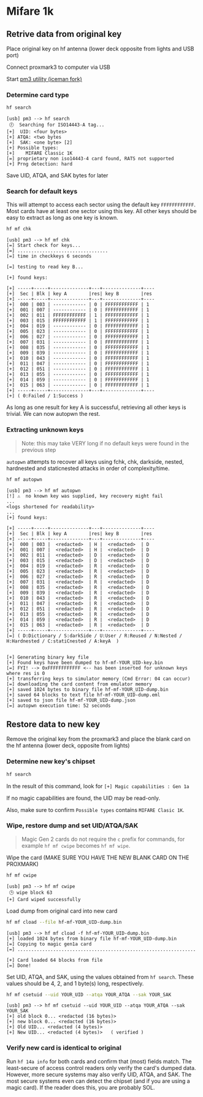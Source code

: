 # Mifare 1k

## Retrive data from original key

Place original key on hf antenna (lower deck opposite from lights and USB port)

Connect proxmark3 to computer via USB

Start [pm3 utility (iceman fork)](https://github.com/RfidResearchGroup/proxmark3)

### Determine card type
```bash
hf search
```

```log
[usb] pm3 --> hf search
 🕖  Searching for ISO14443-A tag...          
[+]  UID: <four bytes> 
[+] ATQA: <two bytes
[+]  SAK: <one byte> [2]
[+] Possible types:
[+]    MIFARE Classic 1K
[=] proprietary non iso14443-4 card found, RATS not supported
[+] Prng detection: hard
```

Save UID, ATQA, and SAK bytes for later

### Search for default keys
This will attempt to access each sector using the default key `FFFFFFFFFFFF`. Most cards have at least one sector using this key. All other keys should be easy to extract as long as one key is known.

```bash
hf mf chk
```

```log
[usb] pm3 --> hf mf chk
[=] Start check for keys...
[=] .................................
[=] time in checkkeys 6 seconds

[=] testing to read key B...

[+] found keys:

[+] -----+-----+--------------+---+--------------+----
[+]  Sec | Blk | key A        |res| key B        |res
[+] -----+-----+--------------+---+--------------+----
[+]  000 | 003 | ------------ | 0 | FFFFFFFFFFFF | 1
[+]  001 | 007 | ------------ | 0 | FFFFFFFFFFFF | 1
[+]  002 | 011 | FFFFFFFFFFFF | 1 | FFFFFFFFFFFF | 1
[+]  003 | 015 | FFFFFFFFFFFF | 1 | FFFFFFFFFFFF | 1
[+]  004 | 019 | ------------ | 0 | FFFFFFFFFFFF | 1
[+]  005 | 023 | ------------ | 0 | FFFFFFFFFFFF | 1
[+]  006 | 027 | ------------ | 0 | FFFFFFFFFFFF | 1
[+]  007 | 031 | ------------ | 0 | FFFFFFFFFFFF | 1
[+]  008 | 035 | ------------ | 0 | FFFFFFFFFFFF | 1
[+]  009 | 039 | ------------ | 0 | FFFFFFFFFFFF | 1
[+]  010 | 043 | ------------ | 0 | FFFFFFFFFFFF | 1
[+]  011 | 047 | ------------ | 0 | FFFFFFFFFFFF | 1
[+]  012 | 051 | ------------ | 0 | FFFFFFFFFFFF | 1
[+]  013 | 055 | ------------ | 0 | FFFFFFFFFFFF | 1
[+]  014 | 059 | ------------ | 0 | FFFFFFFFFFFF | 1
[+]  015 | 063 | ------------ | 0 | FFFFFFFFFFFF | 1
[+] -----+-----+--------------+---+--------------+----
[+] ( 0:Failed / 1:Success )
```

As long as one result for key A is successful, retrieving all other keys is trivial. We can now autopwn the rest.

### Extracting unknown keys
> Note: this may take VERY long if no default keys were found in the previous step

`autopwn` attempts to recover all keys using fchk, chk, darkside, nested, hardnested and staticnested attacks in order of complexity/time.

```bash
hf mf autopwn
```

```log
[usb] pm3 --> hf mf autopwn
[!] ⚠️  no known key was supplied, key recovery might fail
...
<logs shortened for readability>
...
[+] found keys:

[+] -----+-----+--------------+---+--------------+----
[+]  Sec | Blk | key A        |res| key B        |res
[+] -----+-----+--------------+---+--------------+----
[+]  000 | 003 |  <redacted>  | H |  <redacted>  | D
[+]  001 | 007 |  <redacted>  | H |  <redacted>  | D
[+]  002 | 011 |  <redacted>  | D |  <redacted>  | D
[+]  003 | 015 |  <redacted>  | D |  <redacted>  | D
[+]  004 | 019 |  <redacted>  | R |  <redacted>  | D
[+]  005 | 023 |  <redacted>  | R |  <redacted>  | D
[+]  006 | 027 |  <redacted>  | R |  <redacted>  | D
[+]  007 | 031 |  <redacted>  | R |  <redacted>  | D
[+]  008 | 035 |  <redacted>  | R |  <redacted>  | D
[+]  009 | 039 |  <redacted>  | R |  <redacted>  | D
[+]  010 | 043 |  <redacted>  | R |  <redacted>  | D
[+]  011 | 047 |  <redacted>  | R |  <redacted>  | D
[+]  012 | 051 |  <redacted>  | R |  <redacted>  | D
[+]  013 | 055 |  <redacted>  | R |  <redacted>  | D
[+]  014 | 059 |  <redacted>  | R |  <redacted>  | D
[+]  015 | 063 |  <redacted>  | R |  <redacted>  | D
[+] -----+-----+--------------+---+--------------+----
[=] ( D:Dictionary / S:darkSide / U:User / R:Reused / N:Nested / H:Hardnested / C:statiCnested / A:keyA  )


[+] Generating binary key file
[+] Found keys have been dumped to hf-mf-YOUR_UID-key.bin
[=] FYI! --> 0xFFFFFFFFFFFF <-- has been inserted for unknown keys where res is 0
[+] transferring keys to simulator memory (Cmd Error: 04 can occur)
[=] downloading the card content from emulator memory
[+] saved 1024 bytes to binary file hf-mf-YOUR_UID-dump.bin
[+] saved 64 blocks to text file hf-mf-YOUR_UID-dump.eml
[+] saved to json file hf-mf-YOUR_UID-dump.json
[=] autopwn execution time: 52 seconds
```

## Restore data to new key

Remove the original key from the proxmark3 and place the blank card on the hf antenna (lower deck, opposite from lights)

### Determine new key's chipset

```bash
hf search
```

In the result of this command, look for `[+] Magic capabilities : Gen 1a`

If no magic capabilities are found, the UID may be read-only.

Also, make sure to confirm `Possible types` contains `MIFARE Clasic 1K`.

### Wipe, restore dump and set UID/ATQA/SAK

> Magic Gen 2 cards do not require the `c` prefix for commands, for example `hf mf cwipe` becomes `hf mf wipe`.

Wipe the card (MAKE SURE YOU HAVE THE NEW BLANK CARD ON THE PROXMARK)

```bash
hf mf cwipe
```

```log
[usb] pm3 --> hf mf cwipe
 🕒 wipe block 63
[+] Card wiped successfully
```

Load dump from original card into new card

```bash
hf mf cload --file hf-mf-YOUR_UID-dump.bin
```

```log
[usb] pm3 --> hf mf cload -f hf-mf-YOUR_UID-dump.bin
[+] loaded 1024 bytes from binary file hf-mf-YOUR_UID-dump.bin
[=] Copying to magic gen1a card
[=] .................................................................

[+] Card loaded 64 blocks from file
[=] Done!
```

Set UID, ATQA, and SAK, using the values obtained from `hf search`. These values should be 4, 2, and 1 byte(s) long, respectively.

```bash
hf mf csetuid --uid YOUR_UID --atqa YOUR_ATQA --sak YOUR_SAK
```

```log
[usb] pm3 --> hf mf csetuid --uid YOUR_UID --atqa YOUR_ATQA --sak YOUR_SAK
[+] old block 0... <redacted (16 bytes)>           
[+] new block 0... <redacted (16 bytes)>           
[+] Old UID... <redacted (4 bytes)> 
[+] New UID... <redacted (4 bytes)>   ( verified )
```

### Verify new card is identical to original

Run `hf 14a info` for both cards and confirm that (most) fields match. The least-secure of access control readers only verify the card's dumped data. However, more secure systems may also verify UID, ATQA, and SAK. The most secure systems even can detect the chipset (and if you are using a magic card). If the reader does this, you are probably SOL.
